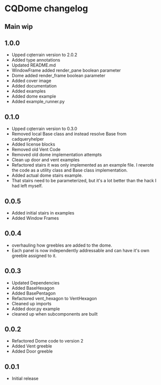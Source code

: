 # CQDome changelog

## Main wip

## 1.0.0
* Upped cqterrain version to 2.0.2
* Added type annotations
* Updated README.md
* WindowFrame added render_pane boolean parameter
* Dome added render_frame boolean parameter
* Added cover image
* Added documentation
* Added examples
* Added dome example
* Added example_runner.py

## 0.1.0
* Upped cqterrain version to 0.3.0
* Removed local Base class and instead resolve Base from cadqueryhelper
* Added license blocks
* Removed old Vent Code
* Removed old dome implementation attempts
* Clean up door and vent examples
* Refactored stairs it was only implemented as an example file. I rewrote the code as a utility class and Base class implementation.
* Added actual dome stairs example.
* That stairs need to be parameterized, but it's a lot better than the hack I had left myself.

## 0.0.5
* Added initial stairs in examples
* Added Window Frames

## 0.0.4
* overhauling how greebles are added to the dome.
* Each panel is now independently addressable and can have it's own greeble assigned to it.

## 0.0.3 
* Updated Dependencies
* Added BaseHexagon
* Added BasePentagon
* Refactored vent_hexagon to VentHexagon
* Cleaned up imports
* Added door.py example
* cleaned up when subcomponents are built

## 0.0.2
* Refactored Dome code to version 2
* Added Vent greeble
* Added Door greeble


## 0.0.1
* Initial release
